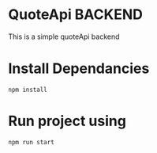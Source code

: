 # QuoteApi BACKEND
This is a simple quoteApi backend

# Install Dependancies
```npm install```

# Run project using
```npm run start```
